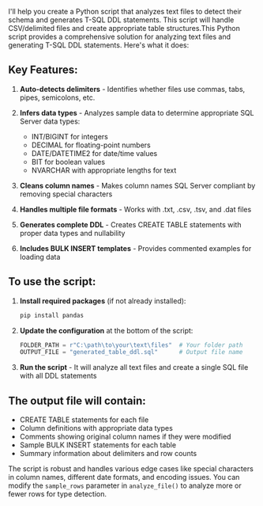 I'll help you create a Python script that analyzes text files to detect their schema and generates T-SQL DDL statements. This script will handle CSV/delimited files and create appropriate table structures.This Python script provides a comprehensive solution for analyzing text files and generating T-SQL DDL statements. Here's what it does:

## Key Features:

1. **Auto-detects delimiters** - Identifies whether files use commas, tabs, pipes, semicolons, etc.

2. **Infers data types** - Analyzes sample data to determine appropriate SQL Server data types:
   - INT/BIGINT for integers
   - DECIMAL for floating-point numbers
   - DATE/DATETIME2 for date/time values
   - BIT for boolean values
   - NVARCHAR with appropriate lengths for text

3. **Cleans column names** - Makes column names SQL Server compliant by removing special characters

4. **Handles multiple file formats** - Works with .txt, .csv, .tsv, and .dat files

5. **Generates complete DDL** - Creates CREATE TABLE statements with proper data types and nullability

6. **Includes BULK INSERT templates** - Provides commented examples for loading data

## To use the script:

1. **Install required packages** (if not already installed):
   ```bash
   pip install pandas
   ```

2. **Update the configuration** at the bottom of the script:
   ```python
   FOLDER_PATH = r"C:\path\to\your\text\files"  # Your folder path
   OUTPUT_FILE = "generated_table_ddl.sql"      # Output file name
   ```

3. **Run the script** - It will analyze all text files and create a single SQL file with all DDL statements

## The output file will contain:

- CREATE TABLE statements for each file
- Column definitions with appropriate data types
- Comments showing original column names if they were modified
- Sample BULK INSERT statements for each table
- Summary information about delimiters and row counts

The script is robust and handles various edge cases like special characters in column names, different date formats, and encoding issues. You can modify the `sample_rows` parameter in `analyze_file()` to analyze more or fewer rows for type detection.
